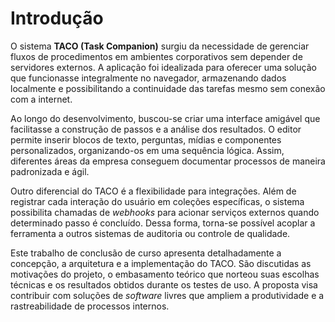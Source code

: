 # Introdução

O sistema **TACO (Task Companion)** surgiu da necessidade de gerenciar fluxos de procedimentos em ambientes corporativos sem depender de servidores externos. A aplicação foi idealizada para oferecer uma solução que funcionasse integralmente no navegador, armazenando dados localmente e possibilitando a continuidade das tarefas mesmo sem conexão com a internet.

Ao longo do desenvolvimento, buscou-se criar uma interface amigável que facilitasse a construção de passos e a análise dos resultados. O editor permite inserir blocos de texto, perguntas, mídias e componentes personalizados, organizando-os em uma sequência lógica. Assim, diferentes áreas da empresa conseguem documentar processos de maneira padronizada e ágil.

Outro diferencial do TACO é a flexibilidade para integrações. Além de registrar cada interação do usuário em coleções específicas, o sistema possibilita chamadas de _webhooks_ para acionar serviços externos quando determinado passo é concluído. Dessa forma, torna-se possível acoplar a ferramenta a outros sistemas de auditoria ou controle de qualidade.

Este trabalho de conclusão de curso apresenta detalhadamente a concepção, a arquitetura e a implementação do TACO. São discutidas as motivações do projeto, o embasamento teórico que norteou suas escolhas técnicas e os resultados obtidos durante os testes de uso. A proposta visa contribuir com soluções de _software_ livres que ampliem a produtividade e a rastreabilidade de processos internos.

